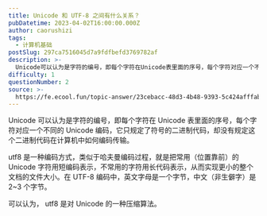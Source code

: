 ```yaml
---
title: Unicode 和 UTF-8 之间有什么关系？
pubDatetime: 2023-04-02T16:00:00.000Z
author: caorushizi
tags:
  - 计算机基础
postSlug: 297ca7516045d7a9fdfbefd3769782af
description: >-
  Unicode可以认为是字符的编号，即每个字符在Unicode表里面的序号，每个字符对应一个不同的Unicode编码，它只规定了符号的二进制代码，却没有规定这个二进制代码在计算机中如何编码传输。utf
difficulty: 1
questionNumber: 2
source: >-
  https://fe.ecool.fun/topic-answer/23cebacc-48d3-4b48-9393-5c424afffab0?orderBy=updateTime&order=desc&tagId=30
---
```


Unicode 可以认为是字符的编号，即每个字符在 Unicode 表里面的序号，每个字符对应一个不同的 Unicode 编码，它只规定了符号的二进制代码，却没有规定这个二进制代码在计算机中如何编码传输。

utf8 是一种编码方式，类似于哈夫曼编码过程，就是把常用（位置靠前）的 Unicode 字符用短编码表示，不常用的字符用长代码表示，从而实现更小的整个文档的文件大小。在 UTF-8 编码中，英文字母是一个字节，中文（非生僻字）是 2~3 个字节。

可以认为， utf8 是对 Unicode 的一种压缩算法。
